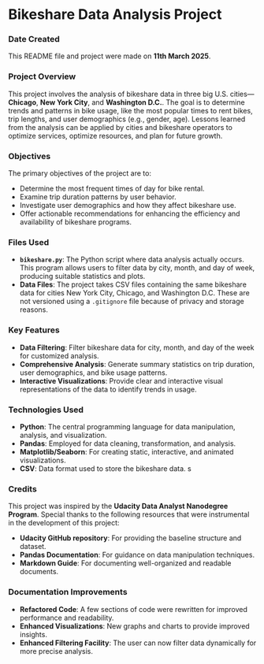 # Bikeshare Data Analysis Project

### Date Created
This README file and project were made on **11th March 2025**.

### Project Overview
This project involves the analysis of bikeshare data in three big U.S. cities—**Chicago**, **New York City**, and **Washington D.C.**. The goal is to determine trends and patterns in bike usage, like the most popular times to rent bikes, trip lengths, and user demographics (e.g., gender, age). Lessons learned from the analysis can be applied by cities and bikeshare operators to optimize services, optimize resources, and plan for future growth.

### Objectives
The primary objectives of the project are to:
- Determine the most frequent times of day for bike rental.
- Examine trip duration patterns by user behavior.
- Investigate user demographics and how they affect bikeshare use.
- Offer actionable recommendations for enhancing the efficiency and availability of bikeshare programs.

### Files Used
- **`bikeshare.py`**: The Python script where data analysis actually occurs. This program allows users to filter data by city, month, and day of week, producing suitable statistics and plots.
- **Data Files**: The project takes CSV files containing the same bikeshare data for cities New York City, Chicago, and Washington D.C. These are not versioned using a `.gitignore` file because of privacy and storage reasons.

### Key Features
- **Data Filtering**: Filter bikeshare data for city, month, and day of the week for customized analysis.
- **Comprehensive Analysis**: Generate summary statistics on trip duration, user demographics, and bike usage patterns.
- **Interactive Visualizations**: Provide clear and interactive visual representations of the data to identify trends in usage.
  
### Technologies Used
- **Python**: The central programming language for data manipulation, analysis, and visualization.
- **Pandas**: Employed for data cleaning, transformation, and analysis.
- **Matplotlib/Seaborn**: For creating static, interactive, and animated visualizations.
- **CSV**: Data format used to store the bikeshare data.
s
### Credits
This project was inspired by the **Udacity Data Analyst Nanodegree Program**. Special thanks to the following resources that were instrumental in the development of this project:
- **Udacity GitHub repository**: For providing the baseline structure and dataset.
- **Pandas Documentation**: For guidance on data manipulation techniques.
- **Markdown Guide**: For documenting well-organized and readable documents.

### Documentation Improvements
- **Refactored Code**: A few sections of code were rewritten for improved performance and readability.
- **Enhanced Visualizations**: New graphs and charts to provide improved insights.
- **Enhanced Filtering Facility**: The user can now filter data dynamically for more precise analysis.

